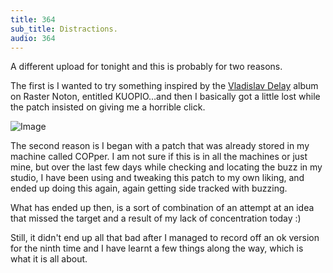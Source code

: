 ```yaml
---
title: 364
sub_title: Distractions.
audio: 364
---
```

A different upload for tonight and this is probably for two reasons.

The first is I wanted to try something inspired by the <a href="http://www.vladislavdelay.com/site/?page_id=5156" title="Vladislav Delay">Vladislav Delay</a> album on Raster Noton, entitled KUOPIO…and then I basically got a little lost while the patch insisted on giving me a horrible click.

![Image](/assets/img/Snd-364.png)


The second reason is I began with a patch that was already stored in my machine called COPper. I am not sure if this is in all the machines or just mine, but over the last few days while checking and locating the buzz in my studio, I have been using and tweaking this patch to my own liking, and ended up doing this again, again getting side tracked with buzzing.

What has ended up then, is a sort of combination of an attempt at an idea that missed the target and a result of my lack of concentration today :)

Still, it didn't end up all that bad after I managed to record off an ok version for the ninth time and I have learnt a few things along the way, which is what it is all about.